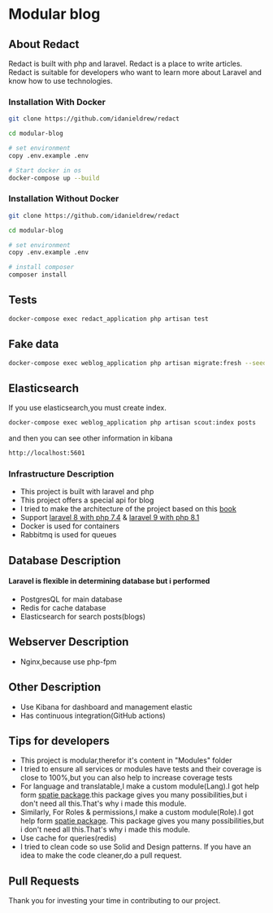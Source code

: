 # Modular blog

## About Redact
Redact is built with php and laravel. Redact is a place to write articles. Redact is suitable for developers who want to learn more about Laravel and know how to use technologies.
### Installation With Docker

```sh
git clone https://github.com/idanieldrew/redact

cd modular-blog

# set environment
copy .env.example .env

# Start docker in os
docker-compose up --build
```

### Installation Without Docker

```sh
git clone https://github.com/idanieldrew/redact

cd modular-blog

# set environment
copy .env.example .env

# install composer
composer install
```

## Tests
```sh
docker-compose exec redact_application php artisan test
```

## Fake data
```sh
docker-compose exec weblog_application php artisan migrate:fresh --seed
```

## Elasticsearch
If you use elasticsearch,you must create index.
```sh
docker-compose exec weblog_application php artisan scout:index posts
```
and then you can see other information in kibana
```sh
http://localhost:5601
```

### Infrastructure Description
- This project is built with laravel and php
- This project offers a special api for blog
- I tried to make the architecture of the project based on
  this [book](https://blog.cleancoder.com/uncle-bob/2012/08/13/the-clean-architecture.html)
- Support [laravel 8 with php 7.4](https://github.com/idanieldrew/modular-blog/releases/tag/v1.2.0)
  & [laravel 9 with php 8.1](https://github.com/idanieldrew/modular-blog/releases/tag/v2.0)
- Docker is used for containers
- Rabbitmq is used for queues

## Database Description

#### Laravel is flexible in determining database but i performed

- PostgresQL for main database
- Redis for cache database
- Elasticsearch for search posts(blogs)

## Webserver Description

- Nginx,because use php-fpm

## Other Description

- Use Kibana for dashboard and management elastic
- Has continuous integration(GitHub actions)

## Tips for developers

- This project is modular,therefor it's content in "Modules" folder
- I tried to ensure all services or modules have tests and their coverage is close to 100%,but you can also help to
  increase coverage tests
- For language and translatable,I make a custom module(Lang).I got help
  form [spatie package](https://github.com/spatie/laravel-translatable).this package gives you many possibilities,but i
  don't need all this.That's why i made this module.
- Similarly, For Roles & permissions,I make a custom module(Role).I got help
  form [spatie package](https://github.com/spatie/laravel-permission). This package gives you many possibilities,but i
  don't need all this.That's why i made this module.
- Use cache for queries(redis)
- I tried to clean code so use Solid and Design patterns. If you have an idea to make the code cleaner,do a pull request.

## Pull Requests

Thank you for investing your time in contributing to our project.



